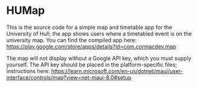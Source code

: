 # HUMap
This is the source code for a simple map and timetable app for the University of Hull; the app shows users where a timetabled event is on the university map.
You can find the compiled app here: https://play.google.com/store/apps/details?id=com.cormacdev.map

The map will not display without a Google API key, which you must supply yourself. The API key should be placed in the platform-specific files; instructions here: https://learn.microsoft.com/en-us/dotnet/maui/user-interface/controls/map?view=net-maui-8.0#setup

